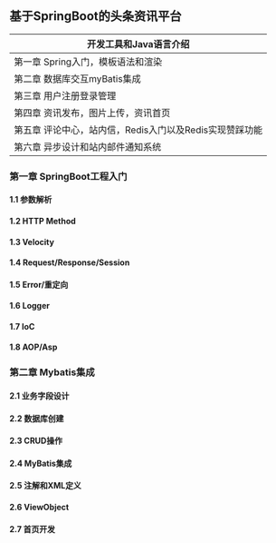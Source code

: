 ## 基于SpringBoot的头条资讯平台

| 开发工具和Java语言介绍                                  |
| ------------------------------------------------------- |
| 第一章 Spring入门，模板语法和渲染                       |
| 第二章 数据库交互myBatis集成                            |
| 第三章 用户注册登录管理                                 |
| 第四章 资讯发布，图片上传，资讯首页                     |
| 第五章 评论中心，站内信，Redis入门以及Redis实现赞踩功能 |
| 第六章 异步设计和站内邮件通知系统                       |

### 第一章 SpringBoot工程入门

#### 1.1 参数解析

#### 1.2 HTTP Method

#### 1.3 Velocity

#### 1.4 Request/Response/Session

#### 1.5 Error/重定向

#### 1.6 Logger

#### 1.7 IoC

#### 1.8 AOP/Asp 

### 第二章 Mybatis集成

#### 2.1 业务字段设计 

#### 2.2 数据库创建 

#### 2.3 CRUD操作 

#### 2.4 MyBatis集成 

#### 2.5 注解和XML定义 

#### 2.6 ViewObject 

#### 2.7 首页开发


